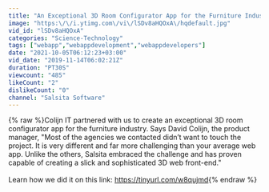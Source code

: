 ```yaml
---
title: "An Exceptional 3D Room Configurator App for the Furniture Indusrty developed by Salsita Software"
image: "https:\/\/i.ytimg.com\/vi\/lSDv8aHQOxA\/hqdefault.jpg"
vid_id: "lSDv8aHQOxA"
categories: "Science-Technology"
tags: ["webapp","webappdevelopment","webappdevelopers"]
date: "2021-10-05T06:12:23+03:00"
vid_date: "2019-11-14T06:02:21Z"
duration: "PT30S"
viewcount: "485"
likeCount: "2"
dislikeCount: "0"
channel: "Salsita Software"
---
```

{% raw %}Colijn IT partnered with us to create an exceptional 3D room configurator app for the furniture industry. Says David Colijn, the product manager, &quot;Most of the agencies we contacted didn’t want to touch the project. It is very different and far more challenging than your average web app. Unlike the others, Salsita embraced the challenge and has proven capable of creating a slick and sophisticated 3D web front-end.&quot;<br /><br />Learn how we did it on this link: <a rel="nofollow" target="blank" href="https://tinyurl.com/w8qujmd">https://tinyurl.com/w8qujmd</a>{% endraw %}
